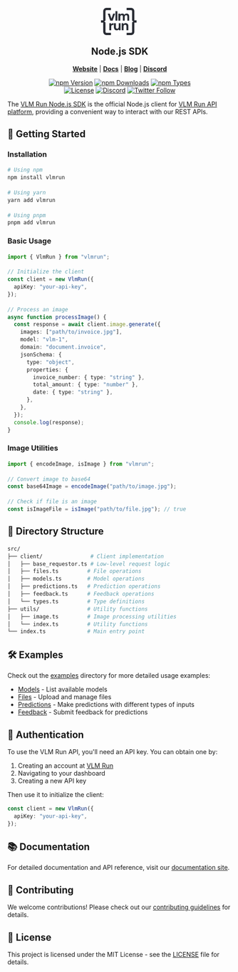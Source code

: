 <div align="center">
<p align="center" style="width: 100%;">
    <img src="https://raw.githubusercontent.com/vlm-run/.github/refs/heads/main/profile/assets/vlm-black.svg" alt="VLM Run Logo" width="80" style="margin-bottom: -5px; color: #2e3138; vertical-align: middle; padding-right: 5px;"><br>
</p>
<h2>Node.js SDK</h2>
<p align="center"><a href="https://docs.vlm.run"><b>Website</b></a> | <a href="https://docs.vlm.run/"><b>Docs</b></a> | <a href="https://docs.vlm.run/blog"><b>Blog</b></a> | <a href="https://discord.gg/AMApC2UzVY"><b>Discord</b></a>
</p>
<p align="center">
<a href="https://www.npmjs.com/package/vlmrun"><img alt="npm Version" src="https://img.shields.io/npm/v/vlmrun.svg"></a>
<a href="https://www.npmjs.com/package/vlmrun"><img alt="npm Downloads" src="https://img.shields.io/npm/dm/vlmrun.svg"></a>
<a href="https://www.npmjs.com/package/vlmrun"><img alt="npm Types" src="https://img.shields.io/npm/types/vlmrun.svg"></a><br>
<a href="https://github.com/vlm-run/vlmrun-node-sdk/blob/main/LICENSE"><img alt="License" src="https://img.shields.io/badge/license-Apache--2.0-blue"></a>
<a href="https://discord.gg/AMApC2UzVY"><img alt="Discord" src="https://img.shields.io/badge/discord-chat-purple?color=%235765F2&label=discord&logo=discord"></a>
<a href="https://twitter.com/vlmrun"><img alt="Twitter Follow" src="https://img.shields.io/twitter/follow/vlmrun.svg?style=social&logo=twitter"></a>
</p>
</div>

The [VLM Run Node.js SDK](https://www.npmjs.com/package/vlmrun) is the official Node.js client for [VLM Run API platform](https://docs.vlm.run), providing a convenient way to interact with our REST APIs.

## 🚀 Getting Started

### Installation

```bash
# Using npm
npm install vlmrun

# Using yarn
yarn add vlmrun

# Using pnpm
pnpm add vlmrun
```

### Basic Usage

```typescript
import { VlmRun } from "vlmrun";

// Initialize the client
const client = new VlmRun({
  apiKey: "your-api-key",
});

// Process an image
async function processImage() {
  const response = await client.image.generate({
    images: ["path/to/invoice.jpg"],
    model: "vlm-1",
    domain: "document.invoice",
    jsonSchema: {
      type: "object",
      properties: {
        invoice_number: { type: "string" },
        total_amount: { type: "number" },
        date: { type: "string" },
      },
    },
  });
  console.log(response);
}
```

### Image Utilities

```typescript
import { encodeImage, isImage } from "vlmrun";

// Convert image to base64
const base64Image = encodeImage("path/to/image.jpg");

// Check if file is an image
const isImageFile = isImage("path/to/file.jpg"); // true
```

## 📂 Directory Structure

```bash
src/
├── client/               # Client implementation
│   ├── base_requestor.ts # Low-level request logic
│   ├── files.ts         # File operations
│   ├── models.ts        # Model operations
│   ├── predictions.ts   # Prediction operations
│   ├── feedback.ts      # Feedback operations
│   └── types.ts         # Type definitions
├── utils/               # Utility functions
│   ├── image.ts         # Image processing utilities
│   └── index.ts         # Utility functions
└── index.ts             # Main entry point
```

## 🛠️ Examples

Check out the [examples](./examples) directory for more detailed usage examples:

- [Models](./examples/models.ts) - List available models
- [Files](./examples/files.ts) - Upload and manage files
- [Predictions](./examples/predictions.ts) - Make predictions with different types of inputs
- [Feedback](./examples/feedback.ts) - Submit feedback for predictions

## 🔑 Authentication

To use the VLM Run API, you'll need an API key. You can obtain one by:

1. Creating an account at [VLM Run](https://vlm.run)
2. Navigating to your dashboard
3. Creating a new API key

Then use it to initialize the client:

```typescript
const client = new VlmRun({
  apiKey: "your-api-key",
});
```

## 📚 Documentation

For detailed documentation and API reference, visit our [documentation site](https://docs.vlm.run).

## 🤝 Contributing

We welcome contributions! Please check out our [contributing guidelines](CONTRIBUTING.md) for details.

## 📝 License

This project is licensed under the MIT License - see the [LICENSE](LICENSE) file for details.
